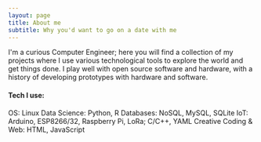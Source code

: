 ```yaml
---
layout: page
title: About me
subtitle: Why you'd want to go on a date with me
---
```

I'm a curious Computer Engineer; here you will find a collection of my projects where I use various technological tools to explore the world and get things done.
I play well with open source software and hardware, with a history of developing prototypes with hardware and software.

#### Tech I use:

OS: Linux
Data Science: Python, R
Databases: NoSQL, MySQL, SQLite
IoT: Arduino, ESP8266/32, Raspberry Pi, LoRa; C/C++, YAML
Creative Coding & Web: HTML, JavaScript
